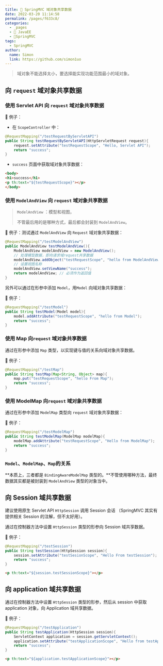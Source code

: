 ```yaml
---
title: 🥅 SpringMVC 域对象共享数据
date: 2022-03-20 11:14:58
permalink: /pages/f633c8/
categories: 
  - _pages
  - 🧋 JavaEE
  - 🚏SpringMVC
tags: 
  - SpringMVC
author: 
  name: Simon
  link: https://github.com/simon1uo
---
```




> 域对象不能选择太小，要选择能实现功能范围最小的域对象。



## 向 `request` 域对象共享数据

### 使用 Servlet API 向 `request` 域对象共享数据



🌰 例子：

+ 在 `ScopeController` 中：

```java
@RequestMapping("/testRequestByServletAPI")
public String testRequestByServletAPI(HttpServletRequest request){
    request.setAttribute("testRequestScope", "Hello, Servlet API");
    return "success";
}
```

+ `success` 页面中获取域对象共享数据：

```html
<body>
<h1>success</h1>
<p th:text="${testRequestScope}"></p>
</body>
```



### 使用 `ModelAndView` 向 `request` 域对象共享数据

> `ModelAndView` ：模型和视图，
>
> 不管最后用的是哪种方式，最后都会封装到 `ModelAndView`。



🌰 例子：测试通过 `ModelAndView` 向 `Request` 域对象共享数据：

```java
@RequestMapping("/testModelAndView")
public ModelAndView testModelAndView(){
    ModelAndView modelAndView = new ModelAndView();
    // 处理模型数据，即向请求域request共享数据
    modelAndView.addObject("testRequestScope", "hello from ModelAndView");
    // 设置视图名称
    modelAndView.setViewName("success");
    return modelAndView; // 必须作为返回值
}
```



另外可以通过在形参中添加 `Model`，用`Model` 向域对象共享数据：

🌰 例子：

```java
@RequestMapping("/testModel")
public String testModel(Model model){
    model.addAttribute("testRequestScope", "hello from Model");
    return "success";
}
```



### 使用 Map 向`request` 域对象共享数据

通过在形参中添加 `Map` 类型，以实现键与值的关系向域对象共享数据。

🌰 例子：

```java
@RequestMapping("/testMap")
public String testMap(Map<String, Object> map){
    map.put("testRequestScope", "hello From Map");
    return "success";
}
```

### 使用 ModelMap 向`request` 域对象共享数据

通过在形参中添加 `ModelMap` 类型向 `request` 域对象共享数据：

🌰 例子：

```Java
@RequestMapping("/testModelMap")
public String testModelMap(ModelMap modelMap){
    modelMap.addAttribute("testRequestScope", "Hello from ModelMap");
    return "success";
}
```

### `Model`、`ModelMap`、`Map`的关系

**本质上，三者都是 `BindingAwareModelMap` 类型的。**不管使用哪种方法，最终数据其实都是被封装到 `ModelAndView` 类型的对象当中。

## 向 Session 域共享数据

建议使用原生 Servlet API `HttpSession` 调用 Session 会话 （SpringMVC 其实有提供相关 Session 的注解，但不太好用）。

通过在控制器方法中设置 `HttpSession` 类型的形参向 Session 域共享数据。

🌰 例子：

```java
@RequestMapping("/testSession")
public String testSession(HttpSession session){
    session.setAttribute("testSesionScope", "Hello From testSession");
    return "success";
}
```

```html
<p th:text="${session.testSessionScope}"></p>
```

## 向 application 域共享数据

通过在控制器方法中设置 `HttpSession` 类型的形参，然后从 session 中获取 application 对象，向 Application 域共享数据。



🌰 例子：

```java
@RequestMapping("/testApplication")
public String testApplication(HttpSession session){
    ServletContext application = session.getServletContext();
    application.setAttribute("testApplicationScope", "Hello from testApplication");
    return "success";
}
```

```html
<p th:text="${application.testApplicationScope}"></p>
```
